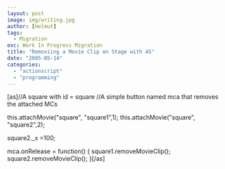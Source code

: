 ```yaml
---
layout: post
image: img/writing.jpg
author: [Helmut]
tags:
  - Migration
exc: Work In Progress Migration
title: "Removiing a Movie Clip on Stage with AS"
date: "2005-05-14"
categories: 
  - "actionscript"
  - "programming"
---
```


\[as\]//A square with id = square //A simple button named mca that removes the attached MCs

this.attachMovie("square", "square1",1); this.attachMovie("square", "square2",2);

square2.\_x =100;

mca.onRelease = function() { square1.removeMovieClip(); square2.removeMovieClip(); }\[/as\]

